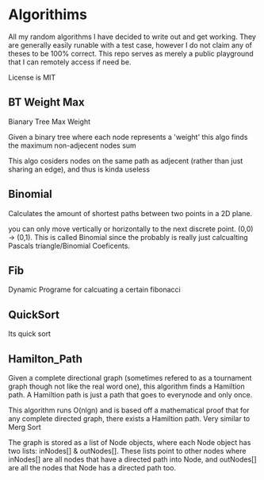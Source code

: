 # Algorithims
All my random algorithms I have decided to write out and get working. They are generally easily runable with a test case, however I do not claim any of theses to be 100% correct.
This repo serves as merely a public playground that I can remotely access if need be.

License is MIT

## BT Weight Max
Bianary Tree Max Weight

Given a binary tree where each node represents a 'weight'
this algo finds the maximum non-adjecent nodes sum

This algo cosiders nodes on the same path as adjecent (rather than just sharing an edge), and
thus is kinda useless


## Binomial
Calculates the amount of shortest paths between two points in a 2D plane.

you can only move vertically or horizontally to the next discrete point. (0,0) -> (0,1).
This is called Binomial since the probably is really just calcualting Pascals triangle/Binomial Coeficents.

## Fib
Dynamic Programe for calcuating a certain fibonacci 

## QuickSort
Its quick sort

## Hamilton_Path
Given a complete directional graph (sometimes refered to as a tournament graph though not like the real word one), this algorithm finds a Hamiltion path.
A Hamiltion path is just a path that goes to everynode and only once.

This algorithm runs O(nlgn) and is based off a mathematical proof that for any complete directed graph, there exists a Hamiltion path. Very similar to Merg Sort

The graph is stored as a list of Node objects, where each Node object has two lists: inNodes[] & outNodes[]. These lists point to other nodes where inNodes[] are all nodes that have a directed path into Node, and outNodes[] are all the nodes that Node has a directed path too.
